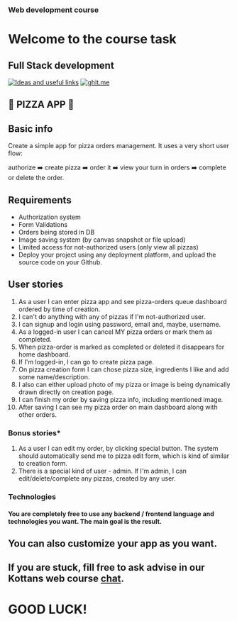 

### Web development course


# Welcome to the course task


## Full Stack development


[![Ideas and useful links](https://img.shields.io/badge/google--doc-ideas-ff69b4.svg)](https://docs.google.com/spreadsheets/d/1bZJhYjK3VHOS2HmQb2Fs4aHfEBt8mp1F09j9nEEDaqE/edit#gid=818017811)
[![ghit.me](https://ghit.me/badge.svg?repo=Kottans/web)](https://ghit.me/repo/Kottans/web)



## :pizza: PIZZA APP :pizza:



## Basic info


Create a simple app for pizza orders management. It uses a very short user flow: 

authorize :arrow_right:  create pizza :arrow_right:  order it :arrow_right: view your turn in orders :arrow_right: complete or delete the order.


## Requirements


- Authorization system
- Form Validations
- Orders being stored in DB
- Image saving system (by canvas snapshot or file upload)
- Limited access for not-authorized users (only view all pizzas)
- Deploy your project using any deployment platform, and upload the source code on your Github.


## User stories

1. As a user I can enter pizza app and see pizza-orders queue dashboard ordered by time of creation.
2. I can't do anything with any of pizzas if I'm not-authorized user.
3. I can signup and login using password, email and, maybe, username.
4. As a logged-in user I can cancel MY pizza orders or mark them as completed.
5. When pizza-order is marked as completed or deleted it disappears for home dashboard.
6. If I'm logged-in, I can go to create pizza page.
7. On pizza creation form I can chose pizza size, ingredients I like and add some name/description.
8. I also can either upload photo of my pizza or image is being dynamically drawn directly on creation page.
9. I can finish my order by saving pizza info, including mentioned image.
10. After saving I can see my pizza order on main dashboard along with other orders.


### Bonus stories*

1. As a user I can edit my order, by clicking special button. The system should automatically send me to pizza edit form, which is kind of similar to creation form.
2. There is a special kind of user - admin. If I'm admin, I can edit/delete/complete any pizzas, created by any user.


### Technologies


#### You are completely free to use any backend / frontend language and technologies you want. The main goal is the result.


## You can also customize your app as you want.


## If you are stuck, fill free to ask advise in our Kottans web course [chat](https://gitter.im/Kottans/Web_Course_1).

# GOOD LUCK!
